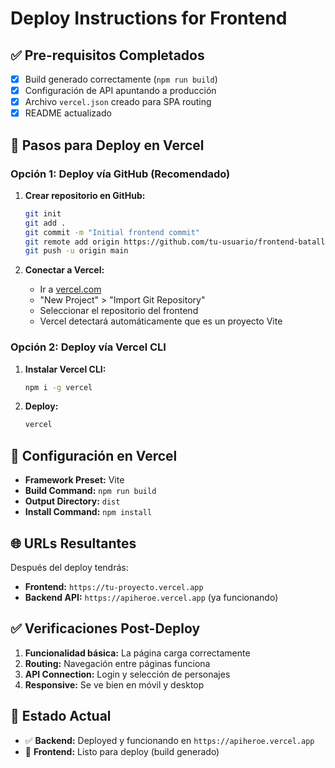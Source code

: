 # Deploy Instructions for Frontend

## ✅ Pre-requisitos Completados
- [x] Build generado correctamente (`npm run build`)
- [x] Configuración de API apuntando a producción
- [x] Archivo `vercel.json` creado para SPA routing
- [x] README actualizado

## 🚀 Pasos para Deploy en Vercel

### Opción 1: Deploy vía GitHub (Recomendado)
1. **Crear repositorio en GitHub:**
   ```bash
   git init
   git add .
   git commit -m "Initial frontend commit"
   git remote add origin https://github.com/tu-usuario/frontend-batallas.git
   git push -u origin main
   ```

2. **Conectar a Vercel:**
   - Ir a [vercel.com](https://vercel.com)
   - "New Project" > "Import Git Repository"
   - Seleccionar el repositorio del frontend
   - Vercel detectará automáticamente que es un proyecto Vite

### Opción 2: Deploy vía Vercel CLI
1. **Instalar Vercel CLI:**
   ```bash
   npm i -g vercel
   ```

2. **Deploy:**
   ```bash
   vercel
   ```

## 🔧 Configuración en Vercel
- **Framework Preset:** Vite
- **Build Command:** `npm run build`
- **Output Directory:** `dist`
- **Install Command:** `npm install`

## 🌐 URLs Resultantes
Después del deploy tendrás:
- **Frontend:** `https://tu-proyecto.vercel.app`
- **Backend API:** `https://apiheroe.vercel.app` (ya funcionando)

## ✅ Verificaciones Post-Deploy
1. **Funcionalidad básica:** La página carga correctamente
2. **Routing:** Navegación entre páginas funciona
3. **API Connection:** Login y selección de personajes
4. **Responsive:** Se ve bien en móvil y desktop

## 🎯 Estado Actual
- ✅ **Backend:** Deployed y funcionando en `https://apiheroe.vercel.app`
- 🚀 **Frontend:** Listo para deploy (build generado)
